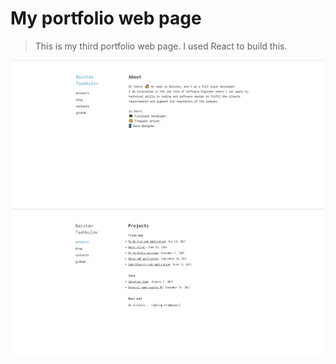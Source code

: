 # My portfolio web page

> This is my third portfolio web page.
> I used React to build this.

![alt text](src/images/Screen2.jpg)
![alt text](src/images/Screen.jpg)
